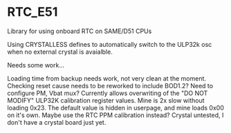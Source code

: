 # RTC_E51
Library for using onboard RTC on SAME/D51 CPUs

Using CRYSTALLESS defines to automatically switch to the ULP32k osc when no external crystal is avaialble. 

Needs some work...

Loading time from backup needs work, not very clean at the moment. Checking reset cause needs to be reworked to include BOD1.2? Need to configure PM, Vbat mux?
Currently allows overwriting of the "DO NOT MODIFY" ULP32K calibration register values. Mine is 2x slow without loading 0x23. The default value is hidden in userpage, and mine loads 0x00 on it's own. Maybe use the RTC PPM calibration instead?
Crystal untested, I don't have a crystal board just yet.

